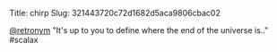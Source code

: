 Title: chirp
Slug: 321443720c72d1682d5aca9806cbac02

<a href="http://twitter.com/retronym">@retronym</a> "It's up to you to define where the end of the universe is.." #scalax
